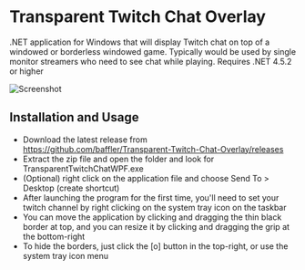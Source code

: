 # Transparent Twitch Chat Overlay
.NET application for Windows that will display Twitch chat on top of a windowed or borderless windowed game. Typically would be used by single monitor streamers who need to see chat while playing. Requires .NET 4.5.2 or higher

![Screenshot](https://i.imgur.com/keN4f9F.jpg)

## Installation and Usage
* Download the latest release from https://github.com/baffler/Transparent-Twitch-Chat-Overlay/releases
* Extract the zip file and open the folder and look for TransparentTwitchChatWPF.exe
* (Optional) right click on the application file and choose Send To > Desktop (create shortcut)
* After launching the program for the first time, you'll need to set your twitch channel by right clicking on the system tray icon on the taskbar
* You can move the application by clicking and dragging the thin black border at top, and you can resize it by clicking and dragging the grip at the bottom-right
* To hide the borders, just click the [o] button in the top-right, or use the system tray icon menu 
